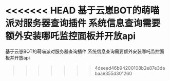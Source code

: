 <<<<<<< HEAD
基于云崽BOT的萌喵派对服务器查询插件 系统信息查询需要额外安装哪吒监控面板并开放api
=======
基于云崽BOT的萌喵派对服务器查询插件
系统信息查询需要额外安装哪吒监控面板并开放api
>>>>>>> 4deeed46b94200108b2e87e3dabaae355d301260
